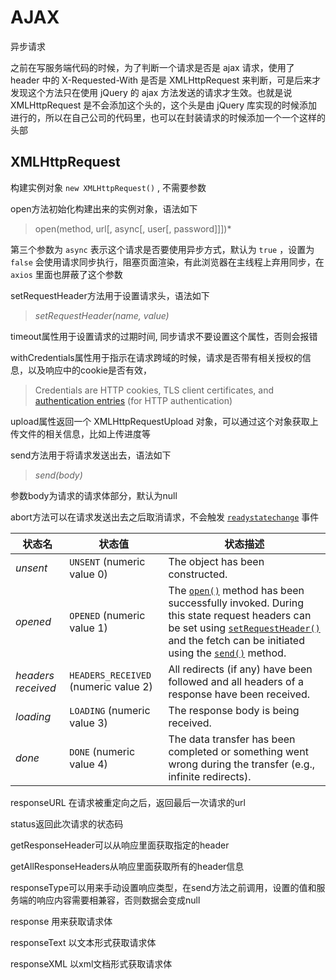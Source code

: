 # AJAX

异步请求

之前在写服务端代码的时候，为了判断一个请求是否是 ajax 请求，使用了 header 中的 X-Requested-With 是否是 XMLHttpRequest 来判断，可是后来才发现这个方法只在使用 jQuery 的 ajax 方法发送的请求才生效。也就是说 XMLHttpRequest 是不会添加这个头的，这个头是由 jQuery 库实现的时候添加进行的，所以在自己公司的代码里，也可以在封装请求的时候添加一个一个这样的头部



## XMLHttpRequest



构建实例对象 `new XMLHttpRequest()` , 不需要参数

open方法初始化构建出来的实例对象，语法如下

> open(method, url[, async[, user[, password]]])*

第三个参数为 `async` 表示这个请求是否要使用异步方式，默认为 `true` ，设置为 `false` 会使用请求同步执行，阻塞页面渲染，有此浏览器在主线程上弃用同步，在 `axios` 里面也屏蔽了这个参数



setRequestHeader方法用于设置请求头，语法如下

> *setRequestHeader(name, value)*



timeout属性用于设置请求的过期时间, 同步请求不要设置这个属性，否则会报错



withCredentials属性用于指示在请求跨域的时候，请求是否带有相关授权的信息，以及响应中的cookie是否有效，

> Credentials are HTTP cookies, TLS client certificates, and [authentication entries](https://fetch.spec.whatwg.org/#authentication-entry) (for HTTP authentication)



upload属性返回一个 XMLHttpRequestUpload 对象，可以通过这个对象获取上传文件的相关信息，比如上传进度等



send方法用于将请求发送出去，语法如下

> *send(body)*

参数body为请求的请求体部分，默认为null

 

abort方法可以在请求发送出去之后取消请求，不会触发 [`readystatechange`](https://xhr.spec.whatwg.org/#event-xhr-readystatechange) 事件





| 状态名             | 状态值                               | 状态描述                                                     |
| ------------------ | ------------------------------------ | ------------------------------------------------------------ |
| *unsent*           | `UNSENT` (numeric value 0)           | The object has been constructed.                             |
| *opened*           | `OPENED` (numeric value 1)           | The [`open()`](https://xhr.spec.whatwg.org/#dom-xmlhttprequest-open) method has been successfully invoked. During this state request headers can be set using [`setRequestHeader()`](https://xhr.spec.whatwg.org/#dom-xmlhttprequest-setrequestheader) and the fetch can be initiated using the [`send()`](https://xhr.spec.whatwg.org/#dom-xmlhttprequest-send) method. |
| *headers received* | `HEADERS_RECEIVED` (numeric value 2) | All redirects (if any) have been followed and all headers of a response have been received. |
| *loading*          | `LOADING` (numeric value 3)          | The response body is being received.                         |
| *done*             | `DONE` (numeric value 4)             | The data transfer has been completed or something went wrong during the transfer (e.g., infinite redirects). |



responseURL 在请求被重定向之后，返回最后一次请求的url

status返回此次请求的状态码

getResponseHeader可以从响应里面获取指定的header

getAllResponseHeaders从响应里面获取所有的header信息

responseType可以用来手动设置响应类型，在send方法之前调用，设置的值和服务端的响应内容需要相兼容，否则数据会变成null

response 用来获取请求体

responseText 以文本形式获取请求体

responseXML 以xml文档形式获取请求体

